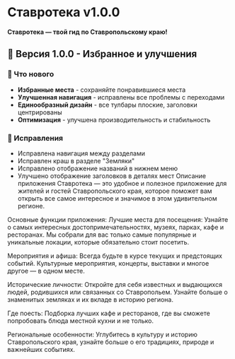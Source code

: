 # Ставротека v1.0.0

**Ставротека — твой гид по Ставропольскому краю!**

## 📱 Версия 1.0.0 - Избранное и улучшения

### 🎉 Что нового
- **Избранные места** - сохраняйте понравившиеся места
- **Улучшенная навигация** - исправлены все проблемы с переходами
- **Единообразный дизайн** - все тулбары плоские, заголовки центрированы
- **Оптимизация** - улучшена производительность и стабильность

### 🐛 Исправления
- Исправлена навигация между разделами
- Исправлен краш в разделе "Земляки"
- Исправлено отображение названий в нижнем меню
- Улучшено отображение заголовков в деталях мест
Описание приложения
Ставротека — это удобное и полезное приложение для жителей и гостей Ставропольского края, которое поможет вам открыть все самое интересное и значимое в этом удивительном регионе.

Основные функции приложения:
Лучшие места для посещения: Узнайте о самых интересных достопримечательностях, музеях, парках, кафе и ресторанах. Мы собрали для вас только самые популярные и уникальные локации, которые обязательно стоит посетить.

Мероприятия и афиша: Всегда будьте в курсе текущих и предстоящих событий. Культурные мероприятия, концерты, выставки и многое другое — в одном месте.

Исторические личности: Откройте для себя известных и выдающихся людей, родившихся или связанных со Ставропольем. Узнайте больше о знаменитых земляках и их вкладе в историю региона.

Где поесть: Подборка лучших кафе и ресторанов, где вы сможете попробовать блюда местной кухни и не только.

Региональные особенности: Углубитесь в культуру и историю Ставропольского края, узнайте больше о его традициях, природе и важнейших событиях.
